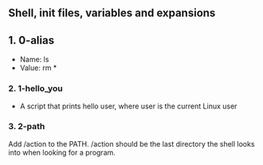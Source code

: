 ## Shell, init files, variables and expansions
## 1. 0-alias
- Name: ls
- Value: rm *

### 2. 1-hello_you
- A script that prints hello user, where user is the current Linux user
### 3. 2-path
Add /action to the PATH. /action should be the last directory the shell looks into when looking for a program.
